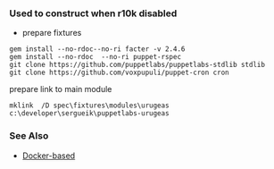 ### Used to construct when r10k disabled

 * [](https://puppet.com/blog/unit-testing-rspec-puppet-for-beginners/)
prepare fixtures
```
gem install --no-rdoc--no-ri facter -v 2.4.6
gem install --no-rdoc  --no-ri puppet-rspec
git clone https://github.com/puppetlabs/puppetlabs-stdlib stdlib
git clone https://github.com/voxpupuli/puppet-cron cron
```
prepare link to main module
```
mklink  /D spec\fixtures\modules\urugeas c:\developer\sergueik\puppetlabs-urugeas
```
### See Also

 * [Docker-based](https://github.com/gregswift/docker-rspec-puppet/blob/master/puppet4/Dockerfile)
